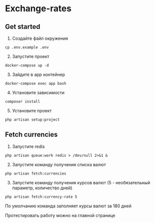 # Exchange-rates

## Get started

1. Создайте файл окружения
```
cp .env.example .env
```
2. Запустите проект
```
docker-compose up -d
```
3. Зайдите в app контейнер
```
docker-compose exec app bash
```
4. Установите зависимости
```
composer install
```
5. Установите проект
```
php artisan setup:project
```

## Fetch currencies

1. Запустите redis
```
php artisan queue:work redis > /dev/null 2>&1 &
```
2. Запустите команду получения списка валют
```
php artisan fetch:currencies
```
3. Запустите команду получения курсов валют (5 - необязательный параметр, количество дней)
```
php artisan fetch:currency-rate 5
```
По умолчанию команда заполняет курсы валют за 180 дней

Протестировать работу можно на главной странице
